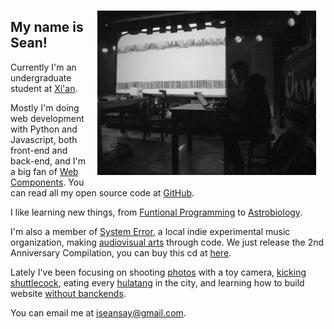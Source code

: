 <img src="/img/sean2.jpg" alt="me, by Zila" width="350" style="float:right;margin:15px"/>

## My name is Sean!

Currently I'm an undergraduate student at [Xi'an][xian].

Mostly I'm doing web development with Python and Javascript, both front-end and back-end, and I'm a big fan of [Web Components][web_components]. You can read all my open source code at [GitHub][github].

I like learning new things, from [Funtional Programming][progfun] to [Astrobiology][astrobiology].

I'm also a member of [System Error][system_error], a local indie experimental music organization, making [audiovisual arts][kunjinkao_video] through code. We just release the 2nd Anniversary Compilation, you can buy this cd at [here][se2].

Lately I've been focusing on shooting [photos][photos] with a toy camera, [kicking shuttlecock][jianzi], eating every [hulatang][] in the city, and learning how to build website [without banckends][nobackend].

You can email me at <iseansay@gmail.com>.

[xian]: http://en.wikipedia.org/wiki/Xi%27an
[web_components]: http://www.w3.org/TR/components-intro/
[github]: http://github.com/seansay
[astrobiology]: /certificates/astrobio.pdf
[progfun]: /certificates/progfun.pdf
[system_error]: http://site.douban.com/System-error/
[kunjinkao_video]: http://site.douban.com/kunjinkao/widget/videos/13803886/video/319234/
[se2]: http://se2.kunjinkao.org/
[photos]: http://photos.notimportant.org
[jianzi]: http://instagram.com/p/islRPBPRjX/
[hulatang]: http://instagram.com/p/gVHTDuPRgg/
[nobackend]: http://nobackend.org/